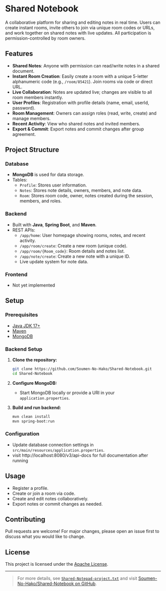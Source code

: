 # Shared Notebook

A collaborative platform for sharing and editing notes in real time. Users can create instant rooms, invite others to join via unique room codes or URLs, and work together on shared notes with live updates. All participation is permission-controlled by room owners.

## Features

- **Shared Notes**: Anyone with permission can read/write notes in a shared document.
- **Instant Room Creation**: Easily create a room with a unique 5-letter alphanumeric code (e.g., `/room/85421`). Join rooms via code or direct URL.
- **Live Collaboration**: Notes are updated live; changes are visible to all room members instantly.
- **User Profiles**: Registration with profile details (name, email, userId, password).
- **Room Management**: Owners can assign roles (read, write, create) and manage members.
- **Recent Activity**: View who shared notes and invited members.
- **Export & Commit**: Export notes and commit changes after group agreement.

## Project Structure

### Database

- **MongoDB** is used for data storage.
- Tables:
  - `Profile`: Stores user information.
  - `Notes`: Stores note details, owners, members, and note data.
  - `Room`: Stores room code, owner, notes created during the session, members, and roles.

### Backend

- Built with **Java**, **Spring Boot**, and **Maven**.
- REST APIs:
  - `/app/home`: User homepage showing rooms, notes, and recent activity.
  - `/app/room/create`: Create a new room (unique code).
  - `/app/room/{Room_code}`: Room details and notes list.
  - `/app/note/create`: Create a new note with a unique ID.
  - Live update system for note data.

### Frontend

- Not yet implemented

## Setup

### Prerequisites

- [Java JDK 17+](https://adoptopenjdk.net/)
- [Maven](https://maven.apache.org/)
- [MongoDB](https://www.mongodb.com/try/download/community)

### Backend Setup

1. **Clone the repository:**
   ```bash
   git clone https://github.com/Soumen-No-Hako/Shared-Notebook.git
   cd Shared-Notebook
   ```

2. **Configure MongoDB:**
   - Start MongoDB locally or provide a URI in your `application.properties`.

3. **Build and run backend:**
   ```bash
   mvn clean install
   mvn spring-boot:run
   ```

### Configuration

- Update database connection settings in `src/main/resources/application.properties`.
- visit http://localhost:8080/v3/api-docs for full documentation after running

## Usage

- Register a profile.
- Create or join a room via code.
- Create and edit notes collaboratively.
- Export notes or commit changes as needed.

## Contributing

Pull requests are welcome! For major changes, please open an issue first to discuss what you would like to change.

## License

This project is licensed under the [Apache License](LICENSE).

---

> For more details, see [`Shared-Notepad-project.txt`](Shared-Notepad-project.txt) and visit [Soumen-No-Hako/Shared-Notebook on GitHub](https://github.com/Soumen-No-Hako/Shared-Notebook).
